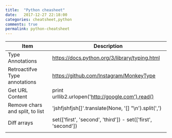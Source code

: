 ```yaml
---
title:  "Python cheasheet"
date:   2017-12-27 22:18:00
categories: cheatsheet,python
comments: true
permalink: python-cheatsheet
---
```


| Item                            | Description                              |
| ------------------------------- | ---------------------------------------- |
| Type Annotations                | https://docs.python.org/3/library/typing.html |
| Retroactifve Type annotations   | https://github.com/Instagram/MonkeyType  |
| Get URL Content                 | print urllib2.urlopen('http://google.com').read() |
| Remove chars and split, to list | 'jshfjshfjsh[]'.translate(None, '[] "\n').split(',') |
| Diff arrays                     | set(['first', 'second', 'third']) - set(['first', 'second']) |
|                                 |                                          |